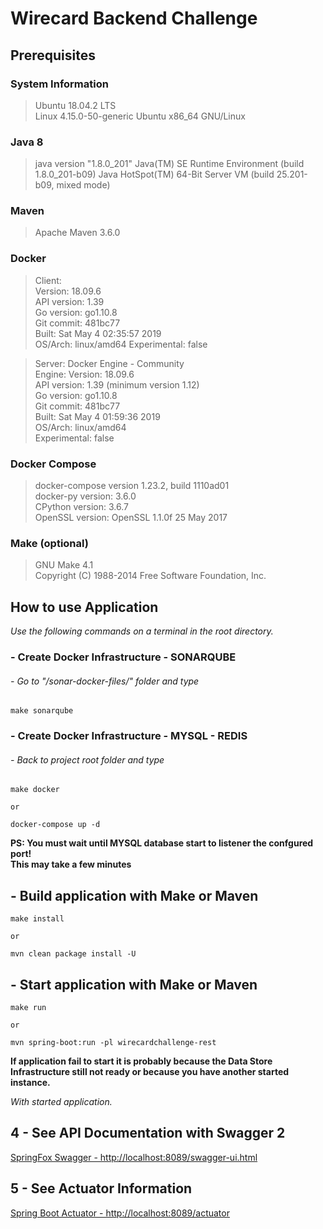 # Wirecard Backend Challenge

## Prerequisites

### System Information
> Ubuntu 18.04.2 LTS \
Linux 4.15.0-50-generic Ubuntu x86_64 GNU/Linux

### Java 8
> java version "1.8.0_201"
  Java(TM) SE Runtime Environment (build 1.8.0_201-b09)
  Java HotSpot(TM) 64-Bit Server VM (build 25.201-b09, mixed mode)

### Maven
>Apache Maven 3.6.0

### Docker
> Client: \
    Version:           18.09.6 \
    API version:       1.39 \
    Go version:        go1.10.8 \
    Git commit:        481bc77 \
    Built:             Sat May  4 02:35:57 2019 \
    OS/Arch:           linux/amd64
    Experimental:      false

> Server: Docker Engine - Community \
    Engine:
        Version:          18.09.6 \
        API version:      1.39 (minimum version 1.12) \
        Go version:       go1.10.8 \
        Git commit:       481bc77 \
        Built:            Sat May  4 01:59:36 2019 \
        OS/Arch:          linux/amd64 \
        Experimental:     false

### Docker Compose
> docker-compose version 1.23.2, build 1110ad01 \
  docker-py version: 3.6.0 \
  CPython version: 3.6.7 \
  OpenSSL version: OpenSSL 1.1.0f  25 May 2017


### Make (optional)
> GNU Make 4.1 \
  Copyright (C) 1988-2014 Free Software Foundation, Inc.

## How to use Application
*Use the following commands on a terminal in the root directory.* 

### - Create Docker Infrastructure - SONARQUBE  
###### - Go to "/sonar-docker-files/" folder and type
    make sonarqube

### - Create Docker Infrastructure - MYSQL - REDIS
###### - Back to project root folder and type
    make docker
    
    or
  
    docker-compose up -d
__PS: You must wait until MYSQL database start to listener the confgured port!\
This may take a few minutes__

## - Build application with Make or Maven
    make install
    
    or
    
    mvn clean package install -U    
    
## - Start application with Make or Maven
    make run
    
    or
    
    mvn spring-boot:run -pl wirecardchallenge-rest
    
__If application fail to start it is probably because the Data Store Infrastructure still not ready or because you have another started instance.__

*With started application.*
## 4 - See API Documentation with Swagger 2
<a href="http://localhost:8089/swagger-ui.html" target="_blank">SpringFox Swagger - http://localhost:8089/swagger-ui.html<a/>

## 5 - See Actuator Information
<a href="http://localhost:8089/actuator" target="_blank">Spring Boot Actuator - http://localhost:8089/actuator<a/>

